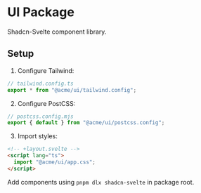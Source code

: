 # UI Package

Shadcn-Svelte component library.

## Setup

1. Configure Tailwind:

```ts
// tailwind.config.ts
export * from "@acme/ui/tailwind.config";
```

2. Configure PostCSS:

```js
// postcss.config.mjs
export { default } from "@acme/ui/postcss.config";
```

3. Import styles:

```html
<!-- +layout.svelte -->
<script lang="ts">
  import "@acme/ui/app.css";
</script>
```

Add components using `pnpm dlx shadcn-svelte` in package root.
